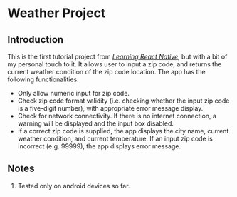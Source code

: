 # Weather Project
## Introduction
This is the first tutorial project from [_Learning React Native_](https://www.amazon.com/Learning-React-Native-Building-JavaScript/dp/1491929006), but with a bit of my
personal touch to it. It allows user to input a zip code, and returns the current weather condition of the zip code location. The app has the following functionalities:
* Only allow numeric input for zip code.
* Check zip code format validity (i.e. checking whether the input zip code is a five-digit number), with appropriate error message display.
* Check for network connectivity. If there is no internet connection, a warning will be displayed and the input box disabled.
* If a correct zip code is supplied, the app displays the city name, current weather condition, and current temperature. If an input zip code is incorrect (e.g. 99999), the app displays error message.

## Notes
1. Tested only on android devices so far.